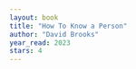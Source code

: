 ```yaml
---
layout: book
title: "How To Know a Person"
author: "David Brooks"
year_read: 2023
stars: 4
---
```



